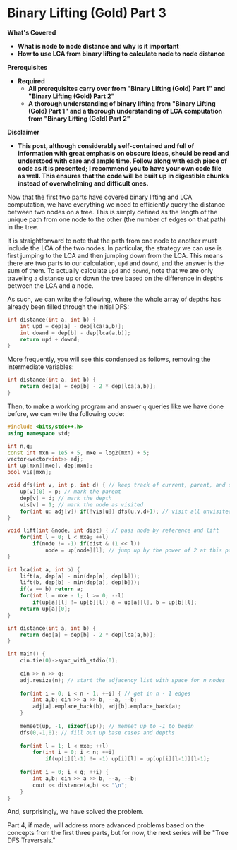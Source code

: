 # Binary Lifting \(Gold\) Part 3

**What's Covered**

* **What is node to node distance and why is it important**
* **How to use LCA from binary lifting to calculate node to node distance**

**Prerequisites**

* **Required**
  * **All prerequisites carry over from "Binary Lifting \(Gold\) Part 1" and "Binary Lifting \(Gold\) Part 2"**
  * **A thorough understanding of binary lifting from "Binary Lifting \(Gold\) Part 1" and a thorough understanding of LCA computation from "Binary Lifting \(Gold\) Part 2"**

**Disclaimer**

* **This post, although considerably self-contained and full of information with great emphasis on obscure ideas, should be read and understood with care and ample time. Follow along with each piece of code as it is presented; I recommend you to have your own code file as well. This ensures that the code will be built up in digestible chunks instead of overwhelming and difficult ones.** 

Now that the first two parts have covered binary lifting and LCA computation, we have everything we need to efficiently query the distance between two nodes on a tree. This is simply defined as the length of the unique path from one node to the other \(the number of edges on that path\) in the tree. 

It is straightforward to note that the path from one node to another must include the LCA of the two nodes. In particular, the strategy we can use is first jumping to the LCA and then jumping down from the LCA. This means there are two parts to our calculation, `upd` and `downd`, and the answer is the sum of them. To actually calculate `upd` and `downd`, note that we are only traveling a distance up or down the tree based on the difference in depths between the LCA and a node. 

As such, we can write the following, where the whole array of depths has already been filled through the initial DFS: 

```cpp
int distance(int a, int b) { 
    int upd = dep[a] - dep[lca(a,b)]; 
    int downd = dep[b] - dep[lca(a,b)]; 
    return upd + downd; 
}
```

More frequently, you will see this condensed as follows, removing the intermediate variables:

```cpp
int distance(int a, int b) {
    return dep[a] + dep[b] - 2 * dep[lca(a,b)]; 
}
```

Then, to make a working program and answer `q` queries like we have done before, we can write the following code: 

```cpp
#include <bits/stdc++.h>
using namespace std; 

int n,q; 
const int mxn = 1e5 + 5, mxe = log2(mxn) + 5; 
vector<vector<int>> adj; 
int up[mxn][mxe], dep[mxn]; 
bool vis[mxn];

void dfs(int v, int p, int d) { // keep track of current, parent, and depth
    up[v][0] = p; // mark the parent
    dep[v] = d; // mark the depth
    vis[v] = 1; // mark the node as visited
    for(int u: adj[v]) if(!vis[u]) dfs(u,v,d+1); // visit all unvisited children
}

void lift(int &node, int dist) { // pass node by reference and lift
    for(int l = 0; l < mxe; ++l) 
        if(node != -1) if(dist & (1 << l)) 
            node = up[node][l]; // jump up by the power of 2 at this point
}

int lca(int a, int b) {
    lift(a, dep[a] - min(dep[a], dep[b])); 
    lift(b, dep[b] - min(dep[a], dep[b])); 
    if(a == b) return a;
    for(int l = mxe - 1; l >= 0; --l)
        if(up[a][l] != up[b][l]) a = up[a][l], b = up[b][l]; 
    return up[a][0]; 
}

int distance(int a, int b) {
    return dep[a] + dep[b] - 2 * dep[lca(a,b)]; 
}

int main() {
    cin.tie(0)->sync_with_stdio(0);
     
    cin >> n >> q; 
    adj.resize(n); // start the adjacency list with space for n nodes
    
    for(int i = 0; i < n - 1; ++i) { // get in n - 1 edges
        int a,b; cin >> a >> b, --a, --b; 
        adj[a].emplace_back(b), adj[b].emplace_back(a); 
    } 
    
    memset(up, -1, sizeof(up)); // memset up to -1 to begin
    dfs(0,-1,0); // fill out up base cases and depths
    
    for(int l = 1; l < mxe; ++l) 
        for(int i = 0; i < n; ++i) 
            if(up[i][l-1] != -1) up[i][l] = up[up[i][l-1]][l-1];
    
    for(int i = 0; i < q; ++i) {
        int a,b; cin >> a >> b, --a, --b; 
        cout << distance(a,b) << "\n"; 
    }
}
```

And, surprisingly, we have solved the problem. 

Part 4, if made, will address more advanced problems based on the concepts from the first three parts, but for now, the next series will be "Tree DFS Traversals."

